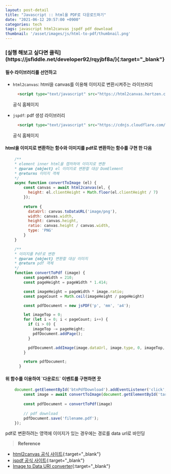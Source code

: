 ```yaml
---
layout: post-detail
title: "Javascript :: html을 PDF로 다운로드하기"
date: "2021-06-12 20:57:00 +0900"
categories: tech
tags: javascript html2canvas jspdf pdf download
thumbnail: '/asset/images/js/html-to-pdf/thumbnail.png'
---
```

<h3 markdown="1">
    <i class="fas fa-play-circle"></i>
    [실행 해보고 싶다면 클릭](https://jsfiddle.net/developer92/rqyjbf8a/){:target="_blank"}
</h3>


<div markdown="1" class="stepper text mt-2">
<h4 markdown="1" data-step="1" class="title">
   필수 라이브러리를 선언하고 
</h4>

* `html2canvas`: html을 canvas를 이용해 이미지로 변환시켜주는 라이브러리

    ```html
      <script type="text/javascript" src="https://html2canvas.hertzen.com/dist/html2canvas.min.js"></script>
    ```
  <p class="info">
    공식 홈페이지
    <a href="https://html2canvas.hertzen.com/" target="_blank">   
        <i class="fas fa-external-link-alt"></i>
    </a>
  </p>

* `jspdf`: pdf 생성 라이브러리
    ```html
      <script type="text/javascript" src="https://cdnjs.cloudflare.com/ajax/libs/jspdf/1.5.3/jspdf.min.js"></script>
    ```
    <p class="info">
      공식 홈페이지
      <a href="https://parall.ax/products/jspdf" target="_blank">   
          <i class="fas fa-external-link-alt"></i>
      </a>
    </p>
</div>

<div markdown="1" class="stepper text mt-2">
<h4 markdown="1" data-step="2" class="title">
    html을 이미지로 변환하는 함수와 이미지를 pdf로 변환하는 함수를 구현 한 다음
</h4>

```javascript
    /**
    * element inner html을 캡처하여 이미지로 변환
    * @param {object} el 이미지로 변환할 대상 DomElement
    * @returns 이미지 객체
    */
    async function convertToImage (el) {
        const canvas = await html2canvas(el, {
          height: el.clientHeight + Math.floor(el.clientHeight / 7)
        });
        
        return {
          dataUrl: canvas.toDataURL('image/png'),
          width: canvas.width,
          height: canvas.height,
          ratio: canvas.height / canvas.width,
          type: 'PNG'
        }
    }

    /**
    * 이미지를 Pdf로 변환
    * @param {object} 변환할 대상 이미지
    * @return pdf 객체
    */
    function convertToPdf (image) {
        const pageWidth = 210;
        const pageHeight = pageWidth * 1.414;

        const imageHeight = pageWidth * image.ratio;
        const pageCount = Math.ceil(imageHeight / pageHeight)

        const pdfDocument = new jsPDF('p', 'mm', 'a4');

        let imageTop = 0;
        for (let i = 0; i < pageCount; i++) {
          if (i > 0) {
            imageTop -= pageHeight;
            pdfDocument.addPage();
          }

          pdfDocument.addImage(image.dataUrl, image.type, 0, imageTop, pageWidth, imageHeight);
        }

        return pdfDocument;
      }
```
</div>


<div markdown="1" class="stepper text mt-2">
<h4 markdown="1" data-step="3" class="title">
   위 함수를 이용하여 `다운로드` 이벤트를 구현하면 끗
</h4>

```javascript
    document.getElementById('btnPdfDownload').addEventListener('click', async function () {
        const image = await convertToImage(document.getElementById('target'))
        
        const pdfDocument = convertToPdf(image)
    
        // pdf download
        pdfDocument.save('filename.pdf');
    });
```
</div>

<p class="warning mb-4">
    pdf로 변환하려는 영역에 이미지가 있는 경우에는 경로를 data url로 바인딩   
</p>



> **Reference**
- [html2canvas 공식 사이트](https://html2canvas.hertzen.com/){:target="_blank"}
- [jspdf 공식 사이트](https://parall.ax/products/jspdf){:target="_blank"}
- [Image to Data URI converter](https://ezgif.com/image-to-datauri){:target="_blank"}


